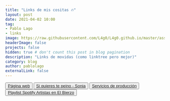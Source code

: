 ```yaml
---
title: "Links de mis cositas 🔥"
layout: post
date: 2021-04-02 10:00
tag:
- Pablo Lago
- links
image: https://raw.githubusercontent.com/L4g0/L4g0.github.io/master/assets/images/links.jpg
headerImage: false
projects: false
hidden: true # don't count this post in blog pagination
description: "Links de movidas (como linktree pero mejor)"
category: blog
author: pablolago
externalLink: false
---
```

<button><a href="https://pablolago.es">Página web</a></button>
<button><a href="https://www.youtube.com/watch?v=4CgRB15LCm4&list=PLa780S15kHCWuizNL8waM-daxOZ1MqTxO&index=1">Si quieres te peino - Sonia</a></button>
<button><a href="https://pablolago.es/lagoproduce">Servicios de producción</a></button>
<button><a href="https://open.spotify.com/playlist/5rSP1Kp1SJww9WORx0H0la?si=b0be107aec4348ea">Playlist Spotify Artistas en El Bierzo</a></button>


